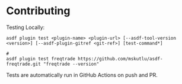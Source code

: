 # Contributing

Testing Locally:

```shell
asdf plugin test <plugin-name> <plugin-url> [--asdf-tool-version <version>] [--asdf-plugin-gitref <git-ref>] [test-command*]

#
asdf plugin test freqtrade https://github.com/mskutlu/asdf-freqtrade.git "freqtrade --version"
```

Tests are automatically run in GitHub Actions on push and PR.
